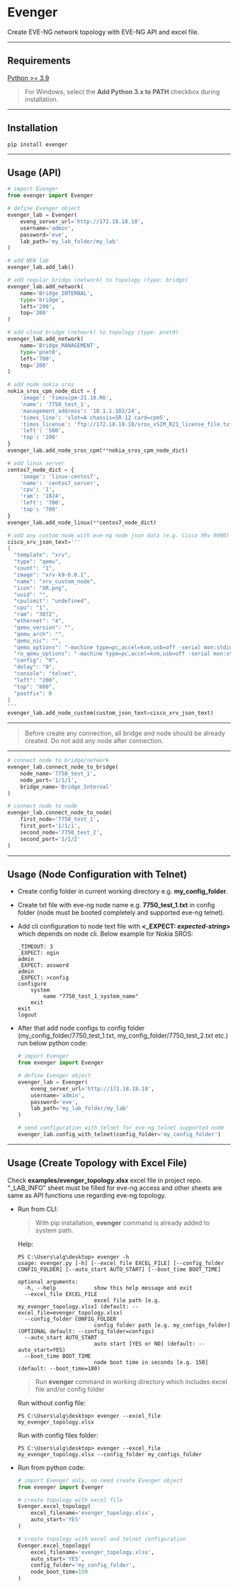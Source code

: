 # Evenger
Create EVE-NG network topology with EVE-NG API and excel file.

---

## Requirements

[Python >= 3.9](https://www.python.org/downloads/)

> For Windows, select the **Add Python 3.x to PATH** checkbox during installation.

---

## Installation

```
pip install evenger
```

---

## Usage (API)

```py
# import Evenger
from evenger import Evenger
```

```py
# define Evenger object
evenger_lab = Evenger(
    eveng_server_url='http://172.18.18.18',
    username='admin',
    password='eve',
    lab_path='my_lab_folder/my_lab'
)
```

```py
# add NEW lab
evenger_lab.add_lab()
```

```py
# add regular bridge (network) to topology (type: bridge)
evenger_lab.add_network(
    name='Bridge_INTERNAL',
    type='bridge',
    left='200',
    top='200'
)

# add cloud bridge (network) to topology (type: pnet0)
evenger_lab.add_network(
    name='Bridge_MANAGEMENT',
    type='pnet0',
    left='700',
    top='200'
)
```

```py
# add node nokia sros
nokia_sros_cpm_node_dict = {
    'image': 'timoscpm-21.10.R6',
    'name': '7750_test_1',
    'management_address': '10.1.1.102/24',
    'timos_line': 'slot=A chassis=SR-12 card=cpm5',
    'timos_license': 'ftp://172.18.18.18/sros_vSIM_R21_license_file.txt',
    'left': '500',
    'top': '200'
}
evenger_lab.add_node_sros_cpm(**nokia_sros_cpm_node_dict)
```

```py
# add linux server
centos7_node_dict = {
    'image': 'linux-centos7',
    'name': 'centos7_server',
    'cpu': '1',
    'ram': '1024',
    'left': '700',
    'top': '700'
}
evenger_lab.add_node_linux(**centos7_node_dict)
```

```py
# add any custom node with eve-ng node json data (e.g. Cisco XRv 9000)
cisco_xrv_json_text='''
{
  "template": "xrv",
  "type": "qemu",
  "count": "1",
  "image": "xrv-k9-6.0.1",
  "name": "xrv_custom_node",
  "icon": "XR.png",
  "uuid": "",
  "cpulimit": "undefined",
  "cpu": "1",
  "ram": "3072",
  "ethernet": "4",
  "qemu_version": "",
  "qemu_arch": "",
  "qemu_nic": "",
  "qemu_options": "-machine type=pc,accel=kvm,usb=off -serial mon:stdio -nographic -no-user-config -nodefaults -rtc base=utc,driftfix=slew -global kvm-pit.lost_tick_policy=discard -no-hpet -realtime mlock=off -no-shutdown -boot order=c",
  "ro_qemu_options": "-machine type=pc,accel=kvm,usb=off -serial mon:stdio -nographic -no-user-config -nodefaults -rtc base=utc,driftfix=slew -global kvm-pit.lost_tick_policy=discard -no-hpet -realtime mlock=off -no-shutdown -boot order=c",
  "config": "0",
  "delay": "0",
  "console": "telnet",
  "left": "200",
  "top": "800",
  "postfix": 0
}
'''
evenger_lab.add_node_custom(custom_json_text=cisco_xrv_json_text)
```

---
> Before create any connection, all bridge and node should be already created. Do not add any node after connection.
---

```py
# connect node to bridge/network
evenger_lab.connect_node_to_bridge(
    node_name='7750_test_1',
    node_port='1/1/1',
    bridge_name='Bridge_Internal'
)
```

```py
# connect node to node
evenger_lab.connect_node_to_node(
    first_node='7750_test_1',
    first_port='1/1/1',
    second_node='7750_test_2',
    second_port='1/1/2'
)
```

---

## Usage (Node Configuration with Telnet)
- Create config folder in current working directory e.g. **my_config_folder**.
- Create txt file with eve-ng node name e.g. **7750_test_1.txt** in config folder (node must be booted completely and supported eve-ng telnet).
- Add cli configuration to node text file with **<_EXPECT: ***expected-string***>** which depends on node cli. Below example for Nokia SROS:

    ```
    _TIMEOUT: 3
    _EXPECT: ogin
    admin
    _EXPECT: assword
    admin
    _EXPECT: >config
    configure
        system
            name "7750_test_1_system_name"
        exit
    exit
    logout
    ```

- After that add node configs to config folder (my_config_folder/7750_test_1.txt, my_config_folder/7750_test_2.txt etc.) run below python code:
    ```py
    # import Evenger
    from evenger import Evenger
    ```
    
    ```py
    # define Evenger object
    evenger_lab = Evenger(
        eveng_server_url='http://172.18.18.18',
        username='admin',
        password='eve',
        lab_path='my_lab_folder/my_lab'
    )
    ```
    
    ```py
    # send configuration with telnet for eve-ng telnet supported node
    evenger_lab.config_with_telnet(config_folder='my_config_folder')
    ```

---

## Usage (Create Topology with Excel File)

Check **examples/evenger_topology.xlsx** excel file in project repo. 
"_LAB_INFO" sheet must be filled for eve-ng access and other sheets are same as API functions use regarding eve-ng topology. 

- Run from CLI:

    > With pip installation, **evenger** command is already added to system path.
    
    Help:
    ```
    PS C:\Users\alg\desktop> evenger -h
    usage: evenger.py [-h] [--excel_file EXCEL_FILE] [--config_folder CONFIG_FOLDER] [--auto_start AUTO_START] [--boot_time BOOT_TIME]

    optional arguments:
      -h, --help            show this help message and exit
      --excel_file EXCEL_FILE
                            excel file path [e.g. my_evenger_topology.xlsx] (default: --excel_file=evenger_topology.xlsx)
      --config_folder CONFIG_FOLDER
                            config folder path [e.g. my_configs_folder] (OPTIONAL default: --config_folder=configs)
      --auto_start AUTO_START
                            auto start [YES or NO] (default: --auto_start=YES)
      --boot_time BOOT_TIME
                            node boot time in seconds [e.g. 150] (default: --boot_time=180)
    ```
    
    > Run **evenger** command in working directory which includes excel file and/or config folder
    
    Run without config file:
    ```
    PS C:\Users\alg\desktop> evenger --excel_file my_evenger_topology.xlsx
    ```

    Run with config files folder:
    ```
    PS C:\Users\alg\desktop> evenger --excel_file my_evenger_topology.xlsx --config_folder my_configs_folder
    ```
    
- Run from python code:
    ```py
    # import Evenger only, no need create Evenger object
    from evenger import Evenger

    # create topology with excel file
    Evenger.excel_topology(
        excel_filename='evenger_topology.xlsx',
        auto_start='YES'
    )

    # create topology with excel and telnet configuration
    Evenger.excel_topology(
        excel_filename='evenger_topology.xlsx',
        auto_start='YES',
        config_folder='my_config_folder',
        node_boot_time=150
    )
    ```

